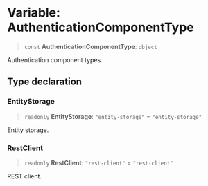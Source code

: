 # Variable: AuthenticationComponentType

> `const` **AuthenticationComponentType**: `object`

Authentication component types.

## Type declaration

### EntityStorage

> `readonly` **EntityStorage**: `"entity-storage"` = `"entity-storage"`

Entity storage.

### RestClient

> `readonly` **RestClient**: `"rest-client"` = `"rest-client"`

REST client.
